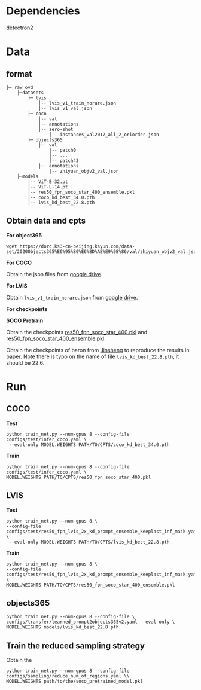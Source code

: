 # Dependencies
detectron2
# Data
## format
```
├─ raw_ovd
    ├─datasets
        ├─ lvis
            │-- lvis_v1_train_norare.json
            |-- lvis_v1_val.json
        ├─ coco
            │-- val
            │-- annotations
            │-- zero-shot
                │-- instances_val2017_all_2_oriorder.json
        ├─ objects365
            ├─  val
                │-- patch0
                │-- ...
                │-- patch43
            ├─  annotations
                │-- zhiyuan_objv2_val.json
    ├─models
        │-- ViT-B-32.pt
        │-- ViT-L-14.pt
        │-- res50_fpn_soco_star_400_ensemble.pkl
        │-- coco_kd_best_34.0.pth
        │-- lvis_kd_best_22.8.pth
```
## Obtain data and cpts
**For object365**
```
wget https://dorc.ks3-cn-beijing.ksyun.com/data-set/2020Objects365%E6%95%B0%E6%8D%AE%E9%9B%86/val/zhiyuan_objv2_val.json
```
**For COCO**

Obtain the json files from
[google drive](https://drive.google.com/file/d/1K4T0Q-rhzl09RkhKsur6xWqs31HSx3fB/view?usp=sharing).


**For LVIS**

Obtain `lvis_v1_train_norare.json` from [google drive](https://drive.google.com/file/d/1ahmCUXyFAQqnlMb-ZDDSQUMnIosYqhu5/view?usp=sharing).

**For checkpoints**

**SOCO Pretrain**

Obtain the checkpoints  [res50_fpn_soco_star_400.pkl](https://drive.google.com/file/d/11mWVDePHe-u69l0PffYsECv5sTi0rXHQ/view?usp=sharing)
and [res50_fpn_soco_star_400_ensemble.pkl](https://drive.google.com/file/d/16-u1lj13T8TQswEx_-f5p1w8bRPA7Ifb/view?usp=sharing). 

Obtain the checkpoints of baron from
[Jinsheng](https://connecthkuhk-my.sharepoint.com/:f:/g/personal/js20_connect_hku_hk/EingbMkSjIZKu8PObuGte_wBTPGOeV5M88C_Xq34qewiNQ?e=JtHRYv) 
to reproduce the results in paper. Note there is typo on the name of file `lvis_kd_best_22.8.pth`, it should be 22.6.


# Run
## COCO
**Test**

```
python train_net.py --num-gpus 8 --config-file configs/test/infer_coco.yaml \
 --eval-only MODEL.WEIGHTS PATH/TO/CPTS/coco_kd_best_34.0.pth
```

**Train**
```
python train_net.py --num-gpus 8 --config-file configs/test/infer_coco.yaml \
MODEL.WEIGHTS PATH/TO/CPTS/res50_fpn_soco_star_400.pkl
```

## LVIS

**Test**

```
python train_net.py --num-gpus 8 \
--config-file configs/test/res50_fpn_lvis_2x_kd_prompt_ensemble_keeplast_inf_mask.yaml \
 --eval-only MODEL.WEIGHTS PATH/TO/CPTS/lvis_kd_best_22.8.pth
```

**Train**
```
python train_net.py --num-gpus 8 \
--config-file configs/test/res50_fpn_lvis_2x_kd_prompt_ensemble_keeplast_inf_mask.yaml \
MODEL.WEIGHTS PATH/TO/CPTS/res50_fpn_soco_star_400_ensemble.pkl
```

## objects365
```
python train_net.py --num-gpus 8 --config-file \
configs/transfer/learned_prompt2objects365v2.yaml --eval-only \
MODEL.WEIGHTS models/lvis_kd_best_22.8.pth
```
## Train the reduced sampling strategy

Obtain the 

```
python train_net.py --num-gpus 8 --config-file configs/sampling/reduce_num_of_regions.yaml \\
MODEL.WEIGHTS path/to/the/soco_pretrained_model.pkl
```
